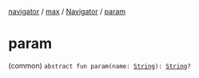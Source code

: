 [navigator](../../index.md) / [max](../index.md) / [Navigator](index.md) / [param](./param.md)

# param

(common) `abstract fun param(name: `[`String`](https://kotlinlang.org/api/latest/jvm/stdlib/kotlin/-string/index.html)`): `[`String`](https://kotlinlang.org/api/latest/jvm/stdlib/kotlin/-string/index.html)`?`